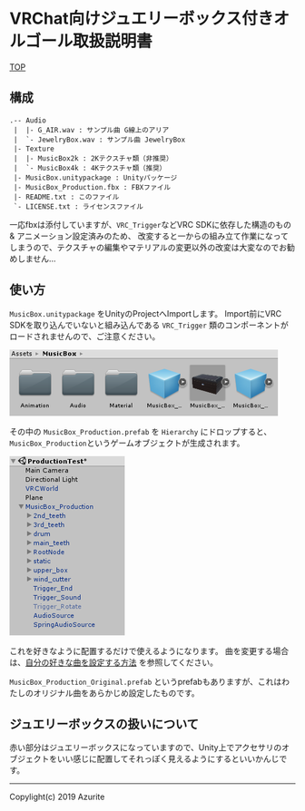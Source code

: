 # VRChat向けジュエリーボックス付きオルゴール取扱説明書

[TOP](index.md)

## 構成

```
.-- Audio
 |  |- G_AIR.wav : サンプル曲 G線上のアリア
 |  `- JewelryBox.wav : サンプル曲 JewelryBox
 |- Texture
 |  |- MusicBox2k : 2Kテクスチャ類（非推奨）
 |  `- MusicBox4k : 4Kテクスチャ類（推奨）
 |- MusicBox.unitypackage : Unityパッケージ
 |- MusicBox_Production.fbx : FBXファイル
 |- README.txt : このファイル 
 `- LICENSE.txt : ライセンスファイル
```

一応fbxは添付していますが、`VRC_Trigger`などVRC SDKに依存した構造のもの & アニメーション設定済みのため、
改変すると一からの組み立て作業になってしまうので、テクスチャの編集やマテリアルの変更以外の改変は大変なのでお勧めしません…

## 使い方

`MusicBox.unitypackage` をUnityのProjectへImportします。
Import前にVRC SDKを取り込んでいないと組み込んである `VRC_Trigger` 類のコンポーネントがロードされませんので、ご注意ください。

![product](images/description/product.png "product")

その中の `MusicBox_Production.prefab` を `Hierarchy` にドロップすると、`MusicBox_Production`というゲームオブジェクトが生成されます。

![hierarchy](images/description/hierarchy.png "hierarchy")

これを好きなように配置するだけで使えるようになります。
曲を変更する場合は、[自分の好きな曲を設定する方法](customize.md) を参照してください。

`MusicBox_Production_Original.prefab` というprefabもありますが、これはわたしのオリジナル曲をあらかじめ設定したものです。

## ジュエリーボックスの扱いについて

赤い部分はジュエリーボックスになっていますので、Unity上でアクセサリのオブジェクトをいい感じに配置してそれっぽく見えるようにするといいかんじです。

---

Copylight(c) 2019 Azurite
